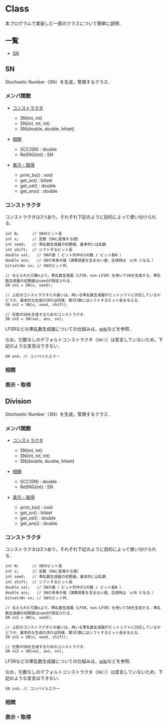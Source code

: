 # 


# Class
本プログラムで実装した一部のクラスについて簡単に説明．

## 一覧
+ [SN](#SN)

## SN
Stochastic Number（SN）を生成，管理するクラス．

### メンバ関数
+ [コンストラクタ](#コンストラクタ)
    + SN(int, int)
    + SN(int, int, int)
    + SN(double, double, bitset<N>)

+ [相関](#相関)
    + SCC(SN) : double
    + ReSNG(int) : SN

+ [表示・取得](#表示・取得)
    + print_bs() : void
    + get_sn() : bitset<N>
    + get_val() : double
    + get_ans() : double

### コンストラクタ
コンストラクタは3つあり，それぞれ下記のように目的によって使い分けられる．
```
int N;      // SNのビット長
int x;      // 定数（SNに変換する値）
int seed;   // 準乱数生成器の初期値，基本的には乱数
int shift;  // シフトするビット長
double val;   // SNの値（ ビット列中の1の数 / ビット長N ）
double ans;   // SNの本来の値（演算誤差を含まない値，生成時は　x/N となる．）
bitset<N> sn; // SNのビット列．

// 与えられた引数xより，準乱数生成器（LFSR，non-LFSR）を用いてSNを生成する．準乱数生成器の初期値はseedが設定される．
SN sn1 = SN(x, seed);

// 上記のコンストラクタとの違いは，用いる準乱数生成器がビットシフトに対応しているかどうか．基本的な生成の流れは同様．第3引数にはシフトするビット長を与える．
SN sn2 = SN(x, seed, shift);

// 任意のSNを生成するためのコンストラクタ．
SN sn3 = SN(val, ans, sn);
```
LFSRなどの準乱数生成器についての仕組みは，[wiki](https://ja.wikipedia.org/wiki/Linear-feedback_shift_register)などを参照．

なお，引数なしのデフォルトコンストラクタ（```SN()```）は宣言していないため，下記のような宣言はできない．
```
SN sn4; // コンパイルエラー
```

### 相関

### 表示・取得

## Division
Stochastic Number（SN）を生成，管理するクラス．

### メンバ関数
+ [コンストラクタ](#コンストラクタ)
    + SN(int, int)
    + SN(int, int, int)
    + SN(double, double, bitset<N>)

+ [相関](#相関)
    + SCC(SN) : double
    + ReSNG(int) : SN

+ [表示・取得](#表示・取得)
    + print_bs() : void
    + get_sn() : bitset<N>
    + get_val() : double
    + get_ans() : double

### コンストラクタ
コンストラクタは3つあり，それぞれ下記のように目的によって使い分けられる．
```
int N;      // SNのビット長
int x;      // 定数（SNに変換する値）
int seed;   // 準乱数生成器の初期値，基本的には乱数
int shift;  // シフトするビット長
double val;   // SNの値（ ビット列中の1の数 / ビット長N ）
double ans;   // SNの本来の値（演算誤差を含まない値，生成時は　x/N となる．）
bitset<N> sn; // SNのビット列．

// 与えられた引数xより，準乱数生成器（LFSR，non-LFSR）を用いてSNを生成する．準乱数生成器の初期値はseedが設定される．
SN sn1 = SN(x, seed);

// 上記のコンストラクタとの違いは，用いる準乱数生成器がビットシフトに対応しているかどうか．基本的な生成の流れは同様．第3引数にはシフトするビット長を与える．
SN sn2 = SN(x, seed, shift);

// 任意のSNを生成するためのコンストラクタ．
SN sn3 = SN(val, ans, sn);
```
LFSRなどの準乱数生成器についての仕組みは，[wiki](https://ja.wikipedia.org/wiki/Linear-feedback_shift_register)などを参照．

なお，引数なしのデフォルトコンストラクタ（```SN()```）は宣言していないため，下記のような宣言はできない．
```
SN sn4; // コンパイルエラー
```

### 相関

### 表示・取得